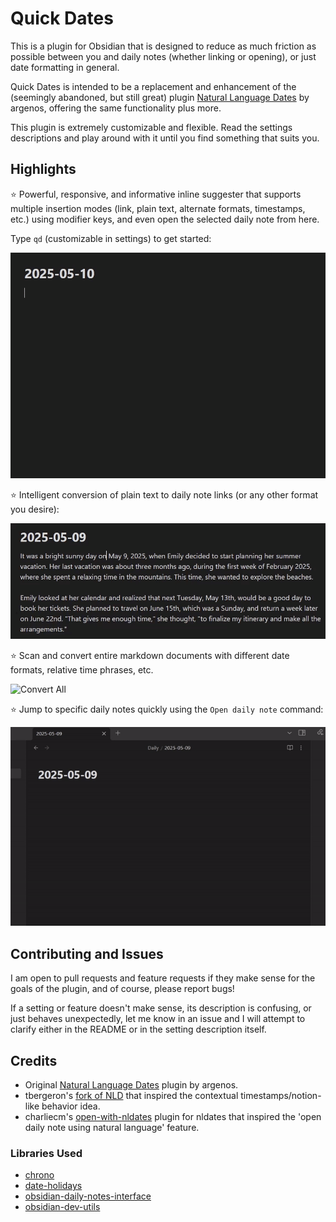 # Quick Dates

This is a plugin for Obsidian that is designed to reduce as much friction as possible between you and daily notes (whether linking or opening), or just date formatting in general.

Quick Dates is intended to be a replacement and enhancement of the (seemingly abandoned, but still great) plugin [Natural Language Dates](https://github.com/argenos/nldates-obsidian) by argenos, offering the same functionality plus more.

This plugin is extremely customizable and flexible. Read the settings descriptions and play around with it until you find something that suits you.

## Highlights

⭐ Powerful, responsive, and informative inline suggester that supports multiple insertion modes (link, plain text, alternate formats, timestamps, etc.) using modifier keys, and even open the selected daily note from here.

Type `qd` (customizable in settings) to get started:

![Suggester Demo](assets/suggester-demo.gif)

⭐ Intelligent conversion of plain text to daily note links (or any other format you desire):

![Convert Individual](assets/convert-individual-demo.gif)

⭐ Scan and convert entire markdown documents with different date formats, relative time phrases, etc.

![Convert All](assets/convert-all-demo.gif)

⭐ Jump to specific daily notes quickly using the `Open daily note` command:

![Open Daily Note](assets/open-daily-note-demo.gif)

## Contributing and Issues

I am open to pull requests and feature requests if they make sense for the goals of the plugin, and of course, please report bugs!

If a setting or feature doesn't make sense, its description is confusing, or just behaves unexpectedly, let me know in an issue and I will attempt to clarify either in the README or in the setting description itself.

## Credits

- Original [Natural Language Dates](https://github.com/argenos/nldates-obsidian) plugin by argenos.
- tbergeron's [fork of NLD](https://github.com/tbergeron/obsidian-nldates-redux) that inspired the contextual timestamps/notion-like behavior idea.
- charliecm's [open-with-nldates](https://github.com/charliecm/obsidian-open-with-nldates) plugin for nldates that inspired the 'open daily note using natural language' feature.

### Libraries Used

- [chrono](https://github.com/wanasit/chrono)
- [date-holidays](https://github.com/commenthol/date-holidays)
- [obsidian-daily-notes-interface](https://github.com/liamcain/obsidian-daily-notes-interface)
- [obsidian-dev-utils](https://github.com/mnaoumov/obsidian-dev-utils)